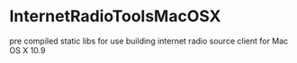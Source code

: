 # InternetRadioToolsMacOSX
pre compiled static libs for use building internet radio source client for Mac OS X 10.9
